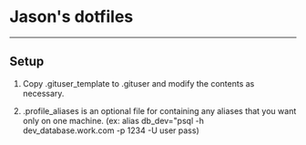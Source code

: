 # Jason's dotfiles
------------------

## Setup

1. Copy .gituser_template to .gituser and modify the contents as necessary.

2. .profile_aliases is an optional file for containing any aliases that you want only on one machine.
(ex: alias db_dev="psql -h dev_database.work.com -p 1234 -U user pass)

